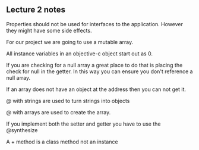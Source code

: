 ## Lecture 2 notes

Properties should not be used for interfaces to the application. However they might have some side effects. 

For our project we are going to use a mutable array.

All instance variables in an objective-c object start out as 0.

If you are checking for a null array a great place to do that is placing the check for null in the getter. In this way you can ensure you don't reference a null array.

If an array does not have an object at the address then you can not get it. 

@ with strings are used to turn strings into objects

@ with arrays are used to create the array.

If you implement both the setter and getter you have to use the @synthesize

A + method is a class method not an instance


